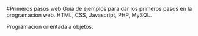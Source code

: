 #Primeros pasos web
Guia de ejemplos para dar los primeros pasos en la programación web. HTML, CSS, Javascript, PHP, MySQL.

Programación orientada a objetos.
